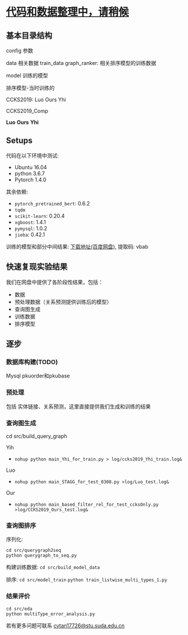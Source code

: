 # [代码和数据整理中，请稍候](https://github.com/cytan17726/KBQA_QueryGraphGeneration/tree/cytan)

## 基本目录结构

config 参数

data 相关数据
    train_data
        graph_ranker: 相关排序模型的训练数据

model 训练的模型

排序模型-当时训练的

CCKS2019: Luo Ours Yhi

CCKS2019_Comp

__Luo__ __Ours__ __Yhi__

## Setups

代码在以下环境中测试:

- Ubuntu 16.04
- python 3.6.7
- Pytorch 1.4.0

其余依赖:

- `pytorch_pretrained_bert`: 0.6.2
- `tqdm`
- `scikit-learn`: 0.20.4
- `xgboost`: 1.4.1
- `pymysql`: 1.0.2
- `jieba`: 0.42.1

训练的模型和部分中间结果:
[下载地址(百度网盘)](https://pan.baidu.com/s/1UzczuOdBNAwjP9h8Sf0cjA), 提取码: vbab

## 快速复现实验结果

我们在网盘中提供了各阶段性结果，包括：

- 数据
- 预处理数据（关系预测提供训练后的模型）
- 查询图生成
- 训练数据
- 排序模型

## 逐步

### 数据库构建(TODO)

Mysql pkuorder和pkubase

### 预处理

包括 实体链接、关系预测，这里直接提供我们生成和训练的结果

### 查询图生成

cd src/build_query_graph

Yih

- `nohup python main_Yhi_for_train.py > log/ccks2019_Yhi_train.log&`

Luo

- `nohup python main_STAGG_for_test_0308.py >log/Luo_test.log&`

Our

- `nohup python main_based_filter_rel_for_test_ccksOnly.py >log/CCKS2019_Ours_test.log&`

### 查询图排序

序列化:
```
cd src/querygraph2seq
python querygraph_to_seq.py
```

构建训练数据: `cd src/build_model_data`

排序: `cd src/model_train`
`python train_listwise_multi_types_1.py`

### 结果评价

```
cd src/eda
python multiType_error_analysis.py
```

若有更多问题可联系 cytan17726@stu.suda.edu.cn
